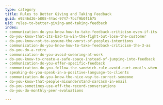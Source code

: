 ```yaml
---
type: category
title: Rules to Better Giving and Taking Feedback
guid: e9246d26-b808-44ac-9747-7bcf9b0f1675
uid: rules-to-better-giving-and-taking-feedback
index:
- communication-do-you-know-how-to-take-feedback-criticism-even-if-its-not-your-fault
- do-you-know-that-its-bad-to-win-the-fight-but-lose-the-customer
- do-you-know-not-to-assume-the-worst-of-peoples-intentions
- communication-do-you-know-how-to-take-feedback-criticism-the-3-as
- do-you-do-a-retro
- communication-do-you-avoid-swearing-at-work
- do-you-know-to-create-a-safe-space-instead-of-jumping-into-feedback
- communication-do-you-offer-specific-feedback
- communication-do-you-follow-the-sandwich-rule-avoid-curt-emails-when-correcting-people
- speaking-do-you-speak-in-a-positive-language-to-clients
- communication-do-you-know-the-nice-way-to-correct-someone
- do-you-know-that-people-misunderstand-sarcasm-in-email
- do-you-sometimes-use-off-the-record-conversations
- do-you-do-monthly-peer-evaluations

---
```

<p>​​<br></p>
<p>​​<br><br></p>

